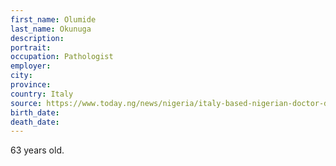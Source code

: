 ```yaml
---
first_name: Olumide
last_name: Okunuga
description: 
portrait: 
occupation: Pathologist
employer: 
city: 
province: 
country: Italy
source: https://www.today.ng/news/nigeria/italy-based-nigerian-doctor-dies-coronavirus-canada-286204
birth_date: 
death_date: 
---
```


63 years old.